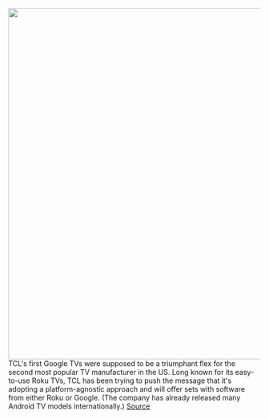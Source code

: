 <img src='https://cdn.vox-cdn.com/thumbor/rIHJMkOqnNlE2HKpjJ7bWnd_Mak=/0x0:2040x1360/1200x675/filters:focal(857x517:1183x843)/cdn.vox-cdn.com/uploads/chorus_image/image/70466760/cwelch_220130_4998_0005.0.jpg' width='700px' /><br/>
TCL's first Google TVs were supposed to be a triumphant flex for the second most popular TV manufacturer in the US. Long known for its easy-to-use Roku TVs, TCL has been trying to push the message that it's adopting a platform-agnostic approach and will offer sets with software from either Roku or Google. (The company has already released many Android TV models internationally.)
<a href='https://www.theverge.com/22914122/tcl-6-series-google-tv-r646-review-mini-led'> Source <a/>